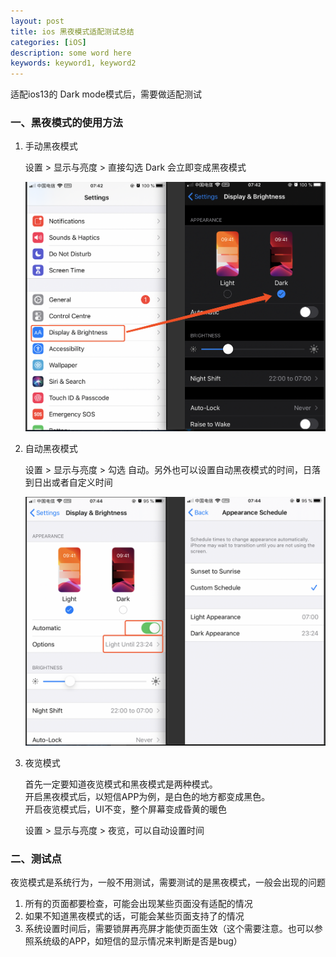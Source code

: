 ```yaml
---
layout: post
title: ios 黑夜模式适配测试总结
categories: [iOS]
description: some word here
keywords: keyword1, keyword2
---
```


适配ios13的 Dark mode模式后，需要做适配测试

### 一、黑夜模式的使用方法

1. 手动黑夜模式

    设置 > 显示与亮度 > 直接勾选 Dark 会立即变成黑夜模式

    ![](/images/2020-04-08-1.png)

2. 自动黑夜模式

    设置 > 显示与亮度 > 勾选 自动。另外也可以设置自动黑夜模式的时间，日落到日出或者自定义时间

    ![](/images/2020-04-08-2.png)

3. 夜览模式

    首先一定要知道夜览模式和黑夜模式是两种模式。  
    开启黑夜模式后，以短信APP为例，是白色的地方都变成黑色。  
    开启夜览模式后，UI不变，整个屏幕变成昏黄的暖色  

    设置 > 显示与亮度 > 夜览，可以自动设置时间

### 二、测试点

夜览模式是系统行为，一般不用测试，需要测试的是黑夜模式，一般会出现的问题

1. 所有的页面都要检查，可能会出现某些页面没有适配的情况
2. 如果不知道黑夜模式的话，可能会某些页面支持了的情况
3. 系统设置时间后，需要锁屏再亮屏才能使页面生效（这个需要注意。也可以参照系统级的APP，如短信的显示情况来判断是否是bug）






